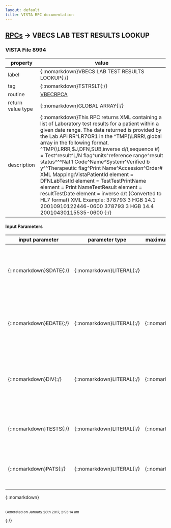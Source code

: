 ```yaml
---
layout: default
title: VISTA RPC documentation
---
```




## [RPCs](TableOfContent.md) &#8594; VBECS LAB TEST RESULTS LOOKUP 



### VISTA File 8994 


 property | value 
--- | --- 
 label | {::nomarkdown}VBECS LAB TEST RESULTS LOOKUP{:/}
 tag | {::nomarkdown}TSTRSLT{:/}
 routine | [VBECRPCA](http://code.osehra.org/dox/Routine_VBECRPCA_source.html)
 return value type | {::nomarkdown}GLOBAL ARRAY{:/}
 description | {::nomarkdown}This RPC returns XML containing a list of Laboratory test results for a patient within a given date range. The data returned is provided by the Lab API RR^LR7OR1 in the ^TMP(\LRRR\ global array in the following format. ^TMP(\LRRR\,$J,DFN,SUB,inverse d/t,sequence #)  = Test^result^L/N flag^units^reference range^result status^^^Nat'l Code^Name^System^Verified b y^^Therapeutic flag^Print Name^Accession^Order# XML Mapping:VistaPatientId element =  DFNLabTestId element =       TestTestPrintName element =   Print NameTestResult element =      resultTestDate element =        inverse d/t (Converted to HL7 format)  XML Example:<LabTests>    <LabTest>        <VistaPatientId>378793</VistaPatientId>        <LabTestId>3</LabTestId>        <TestPrintName>HGB</TestPrintName>        <TestResult>14.1</TestResult>        <TestDate>20010910122446-0600</TestDate>    </LabTest>    <LabTest>         <VistaPatientId>378793</VistaPatientId>         <LabTestId>3</LabTestId>         <TestPrintName>HGB</TestPrintName>         <TestResult>14.4</TestResult>         <TestDate>20010430115535-0600</TestDate>    </LabTest></LabTests>{:/}

#### Input Parameters

| input parameter | parameter type | maximum data length | required | description | 
| --- | --- | --- | --- | --- | 
| {::nomarkdown}SDATE{:/} | {::nomarkdown}LITERAL{:/} |  | {::nomarkdown}true{:/} | {::nomarkdown}The SDATE input parameter represents the start date used to search for Laboratory test results in the Lab API RR^LR7OR1.{:/} | 
| {::nomarkdown}EDATE{:/} | {::nomarkdown}LITERAL{:/} | {::nomarkdown}30{:/} | {::nomarkdown}true{:/} | {::nomarkdown}The EDATE input parameter represents the end date to search for Laboratory test results in the Lab API RR^LR7OR1.{:/} | 
| {::nomarkdown}DIV{:/} | {::nomarkdown}LITERAL{:/} | {::nomarkdown}12{:/} | {::nomarkdown}true{:/} | {::nomarkdown}The DIV input parameter representd the Division (Station Number) where the results were obtained.NOTE:  This parameter is for future use.{:/} | 
| {::nomarkdown}TESTS{:/} | {::nomarkdown}LITERAL{:/} | {::nomarkdown}999{:/} | {::nomarkdown}true{:/} | {::nomarkdown}An array of Laboratory Test IENs used to search for results.  TESTS(1)=\3536\  TESTS(2)=\4090\{:/} | 
| {::nomarkdown}PATS{:/} | {::nomarkdown}LITERAL{:/} | {::nomarkdown}999{:/} | {::nomarkdown}true{:/} | {::nomarkdown}An array of Patient IENs used to search for Lab test results.  PATS(1)=\495943\  PATS(2)=\39282\{:/} | 

{::nomarkdown} <br/><br/><p style="font-size: 11px">Generated on January 26th 2017, 2:53:14 am</p>{:/}